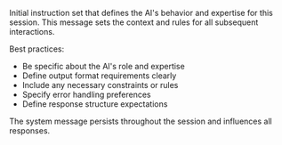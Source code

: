 Initial instruction set that defines the AI's behavior and expertise for this session. This message sets the context and rules for all subsequent interactions.

Best practices:

- Be specific about the AI's role and expertise
- Define output format requirements clearly
- Include any necessary constraints or rules
- Specify error handling preferences
- Define response structure expectations

The system message persists throughout the session and influences all responses.